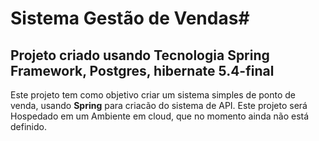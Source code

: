 # Sistema Gestão de Vendas#
## Projeto criado usando Tecnologia **Spring Framework**, **Postgres**, **hibernate 5.4-final**
Este projeto tem como objetivo criar um sistema simples de ponto de venda, usando **Spring** para criacão do sistema de API.
Este projeto será Hospedado em um Ambiente em cloud, que no momento ainda não está definido.
